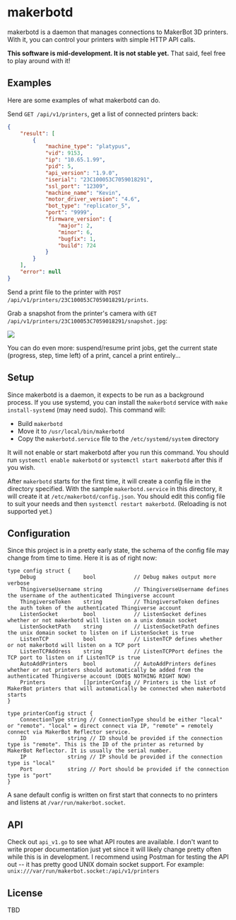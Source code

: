# makerbotd

makerbotd is a daemon that manages connections to MakerBot 3D printers. With it, you can control your printers with simple HTTP API calls.

**This software is mid-development. It is not stable yet.** That said, feel free to play around with it!

## Examples

Here are some examples of what makerbotd can do.

Send `GET /api/v1/printers`, get a list of connected printers back:

```json
{
    "result": [
        {
            "machine_type": "platypus",
            "vid": 9153,
            "ip": "10.65.1.99",
            "pid": 5,
            "api_version": "1.9.0",
            "iserial": "23C100053C7059018291",
            "ssl_port": "12309",
            "machine_name": "Kevin",
            "motor_driver_version": "4.6",
            "bot_type": "replicator_5",
            "port": "9999",
            "firmware_version": {
                "major": 2,
                "minor": 6,
                "bugfix": 1,
                "build": 724
            }
        }
    ],
    "error": null
}
```

Send a print file to the printer with `POST /api/v1/printers/23C100053C7059018291/prints`.

Grab a snapshot from the printer's camera with `GET /api/v1/printers/23C100053C7059018291/snapshot.jpg`:

![](https://user-images.githubusercontent.com/2646487/57029732-71b08a00-6bf7-11e9-90ad-3f3339c0d181.png)

You can do even more: suspend/resume print jobs, get the current state (progress, step, time left) of a print, cancel a print entirely...

## Setup

Since makerbotd is a daemon, it expects to be run as a background process. If you use systemd, you can install the `makerbotd` service with `make install-systemd` (may need sudo). This command will:

- Build `makerbotd`
- Move it to `/usr/local/bin/makerbotd`
- Copy the `makerbotd.service` file to the `/etc/systemd/system` directory

It will not enable or start makerbotd after you run this command. You should run `systemctl enable makerbotd` or `systemctl start makerbotd` after this if you wish.

After `makerbotd` starts for the first time, it will create a config file in the directory specified. With the sample `makerbotd.service` in this directory, it will create it at `/etc/makerbotd/config.json`. You should edit this config file to suit your needs and then `systemctl restart makerbotd`. (Reloading is not supported yet.)

## Configuration

Since this project is in a pretty early state, the schema of the config file may change from time to time. Here it is as of right now:

```golang
type config struct {
	Debug               bool            // Debug makes output more verbose
	ThingiverseUsername string          // ThingiverseUsername defines the username of the authenticated Thingiverse account
	ThingiverseToken    string          // ThingiverseToken defines the auth token of the authenticated Thingiverse account
	ListenSocket        bool            // ListenSocket defines whether or not makerbotd will listen on a unix domain socket
	ListenSocketPath    string          // ListenSocketPath defines the unix domain socket to listen on if ListenSocket is true
	ListenTCP           bool            // ListenTCP defines whether or not makerbotd will listen on a TCP port
	ListenTCPAddress    string          // ListenTCPPort defines the TCP port to listen on if ListenTCP is true
	AutoAddPrinters     bool            // AutoAddPrinters defines whether or not printers should automatically be added from the authenticated Thingiverse account (DOES NOTHING RIGHT NOW)
	Printers            []printerConfig // Printers is the list of MakerBot printers that will automatically be connected when makerbotd starts
}

type printerConfig struct {
	ConnectionType string // ConnectionType should be either "local" or "remote". "local" = direct connect via IP, "remote" = remotely connect via MakerBot Reflector service.
	ID             string // ID should be provided if the connection type is "remote". This is the ID of the printer as returned by MakerBot Reflector. It is usually the serial number.
	IP             string // IP should be provided if the connection type is "local"
	Port           string // Port should be provided if the connection type is "port"
}
```

A sane default config is written on first start that connects to no printers and listens at `/var/run/makerbot.socket`.

## API

Check out `api_v1.go` to see what API routes are available. I don't want to write proper documentation just yet since it will likely change pretty often while this is in development. I recommend using Postman for testing the API out -- it has pretty good UNIX domain socket support. For example: `unix:///var/run/makerbot.socket:/api/v1/printers`

## License

TBD